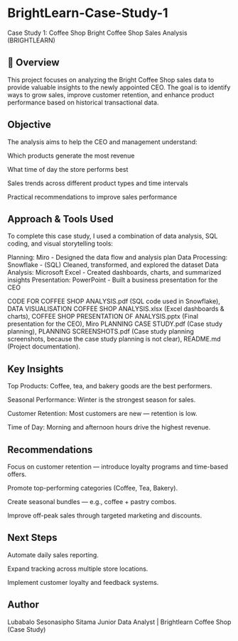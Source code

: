 # BrightLearn-Case-Study-1
Case Study 1: Coffee Shop 
Bright Coffee Shop Sales Analysis (BRIGHTLEARN)

## 📖 Overview

This project focuses on analyzing the Bright Coffee Shop sales data to provide valuable insights to the newly appointed CEO.
The goal is to identify ways to grow sales, improve customer retention, and enhance product performance based on historical transactional data.

## Objective

The analysis aims to help the CEO and management understand:

Which products generate the most revenue

What time of day the store performs best

Sales trends across different product types and time intervals

Practical recommendations to improve sales performance

## Approach & Tools Used
To complete this case study, I used a combination of data analysis, SQL coding, and visual storytelling tools:

Planning:	Miro - Designed the data flow and analysis plan
Data Processing:	Snowflake - (SQL)	Cleaned, transformed, and explored the dataset
Data Analysis:	Microsoft Excel -	Created dashboards, charts, and summarized insights
Presentation:	PowerPoint -	Built a business presentation for the CEO

CODE FOR COFFEE SHOP ANALYSIS.pdf (SQL code used in Snowflake),
DATA VISUALISATION COFFEE SHOP ANALYSIS.xlsx (Excel dashboards & charts),
COFFEE SHOP PRESENTATION OF ANALYSIS.pptx (Final presentation for the CEO),
Miro PLANNING CASE STUDY.pdf (Case study planning),
PLANNING SCREENSHOTS.pdf (Case study planning screenshots, because the case study planning is not clear),
README.md (Project documentation).

## Key Insights

Top Products: Coffee, tea, and bakery goods are the best performers.

Seasonal Performance: Winter is the strongest season for sales.

Customer Retention: Most customers are new — retention is low.

Time of Day: Morning and afternoon hours drive the highest revenue.

## Recommendations

Focus on customer retention — introduce loyalty programs and time-based offers.

Promote top-performing categories (Coffee, Tea, Bakery).

Create seasonal bundles — e.g., coffee + pastry combos.

Improve off-peak sales through targeted marketing and discounts.

## Next Steps

Automate daily sales reporting.

Expand tracking across multiple store locations.

Implement customer loyalty and feedback systems.

## Author

Lubabalo Sesonasipho Sitama
Junior Data Analyst | Brightlearn Coffee Shop (Case Study)
